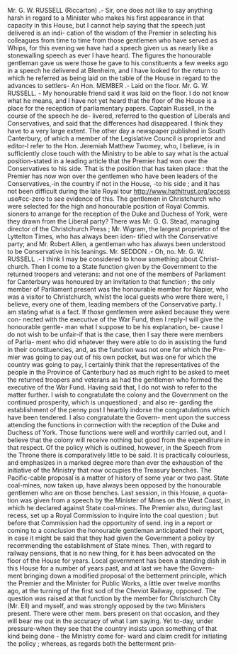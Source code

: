 Mr. G. W. RUSSELL (Riccarton) .- Sir, one does not like to say anything harsh in regard to a Minister who makes his first appearance in that capacity in this House, but I cannot help saying that the speech just delivered is an indi- cation of the wisdom of the Premier in selecting his colleagues from time to time from those gentlemen who have served as Whips, for this evening we have had a speech given us as nearly like a stonewalling speech as ever I have heard. The figures the honourable gentleman gave us were those he gave to his constituents a few weeks ago in a speech he delivered at Blenheim, and I have looked for the return to which he referred as being laid on the table of the House in regard to the advances to settlers- An Hon. MEMBER .- Laid on the floor. Mr. G. W. RUSSELL. - My honourable friend said it was laid on the floor. I do not know what he means, and I have not yet heard that the floor of the House is a place for the reception of parliamentary papers. Captain Russell, in the course of the speech he de- livered, referred to the question of Liberals and Conservatives, and said that the differences had disappeared. I think they have to a very large extent. The other day a newspaper published in South Canterbury, of which a member of the Legislative Council is proprietor and editor-I refer to the Hon. Jeremiah Matthew Twomey, who, I believe, is in sufficiently close touch with the Ministry to be able to say what is the actual position-stated in a leading article that the Premier had won over the Conservatives to his side. That is the position that has taken place : that the Premier has now won over the gentlemen who have been leaders of the Conservatives,-in the country if not in the House, -to his side ; and it has not been difficult during the late Royal tour http://www.hathitrust.org/access use#cc-zero to see evidence of this. The gentlemen in Christchurch who were selected for the high and honourable position of Royal Commis. sioners to arrange for the reception of the Duke and Duchess of York, were they drawn from the Liberal party? There was Mr. G. G. Stead, managing director of the Christchurch Press ; Mr. Wigram, the largest proprietor of the Lyttelton Times, who has always been iden- tified with the Conservative party; and Mr. Robert Allen, a gentleman who has always been understood to be Conservative in his leanings. Mr. SEDDON .- Oh, no. Mr. G. W. RUSSELL .- I think I may be considered to know something about Christ- church. Then I come to a State function given by the Government to the returned troopers and veterans: and not one of the members of Parliament for Canterbury was honoured by an invitation to that function ; the only member of Parliament present was the honourable member for Napier, who was a visitor to Christchurch, whilst the local guests who were there were, I believe, every one of them, leading members of the Conservative party. I am stating what is a fact. If those gentlemen were asked because they were con- nected with the executive of the War Fund, then I reply-I will give the honourable gentle- man what I suppose to be his explanation, be- cause I do not wish to be unfair-if that is the case, then I say there were members of Parlia- ment who did whatever they were able to do in assisting the fund in their constituencies, and, as the function was not one for which the Pre- mier was going to pay out of his own pocket, but was one for which the country was going to pay, I certainly think that the representatives of the people in the Province of Canterbury had as much right to be asked to meet the returned troopers and veterans as had the gentlemen who formed the executive of the War Fund. Having said that, I do not wish to refer to the matter further. I wish to congratulate the colony and the Government on the continued prosperity, which is unquestioned ; and also re- garding the establishment of the penny post I heartily indorse the congratulations which have been tendered. I also congratulate the Govern- ment upon the success attending the functions in connection with the reception of the Duke and Duchess of York. Those functions were well and worthily carried out, and I believe that the colony will receive nothing but good from the expenditure in that respect. Of the policy which is outlined, however, in the Speech from the Throne there is comparatively little to be said. It is practically colourless, and emphasizes in a marked degree more than ever the exhaustion of the initiative of the Ministry that now occupies the Treasury benches. The Pacific-cable proposal is a matter of history of some year or two past. State coal-mines, now taken up, have always been opposed by the honourable gentlemen who are on those benches. Last session, in this House, a quota- tion was given from a speech by the Minister of Mines on the West Coast, in which he declared against State coal-mines. The Premier also, during last recess, set up a Royal Commission to inquire into the coal question ; but before that Commission had the opportunity of send. ing in a report or coming to a conclusion the honourable gentleman anticipated their report, in case it might be said that they had given the Government a policy by recommending the establishment of State mines. Then, with regard to railway pensions, that is no new thing, for it has been advocated on the floor of the House for years. Local government has been a standing dish in this House for a number of years past, and at last we have the Govern- ment bringing down a modified proposal of the betterment principle, which the Premier and the Minister for Public Works, a little over twelve months ago, at the turning of the first sod of the Cheviot Railway, opposed. The question was raised at that function by the member for Christchurch City (Mr. Ell) and myself, and was strongly opposed by the two Ministers present. There were other mem. bers present on that occasion, and they will bear me out in the accuracy of what I am saying. Yet to-day, under pressure-when they see that the country insists upon something of that kind being done - the Ministry come for- ward and claim credit for initiating the policy ; whereas, as regards both the betterment prin- 